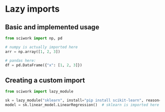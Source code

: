 # Lazy imports

## Basic and implemented usage

```python
from sciwork import np, pd

# numpy is actually imported here
arr = np.array([1, 2, 3])

# pandas here:
df = pd.DataFrame({"x": [1, 2, 3]})
```

## Creating a custom import

```python
from sciwork import lazy_module

sk = lazy_module("sklearn", install="pip install scikit-learn", reason="ML pipelines")
model = sk.linear_model.LinearRegression()  # sklearn is imported here
```
